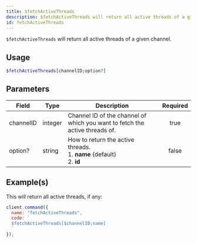 ```yaml
---
title: $fetchActiveThreads
description: $fetchActiveThreads will return all active threads of a given channel.
id: fetchActiveThreads
---
```


`$fetchActiveThreads` will return all active threads of a given channel.

## Usage

```php
$fetchActiveThreads[channelID;option?]
```

## Parameters

| Field     | Type    | Description                                                                     | Required |
| --------- | ------- | ------------------------------------------------------------------------------- | :------: |
| channelID | integer | Channel ID of the channel of which you want to fetch the active threads of.     |   true   |
| option?   | string  | How to return the active threads. <br /> 1. **name** (default) <br /> 2. **id** |  false   |

## Example(s)

This will return all active threads, if any:

```javascript
client.command({
  name: "fetchActiveThreads",
  code: `
  $fetchActiveThreads[$channelID;name]
  `
});
```
